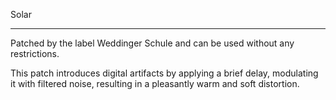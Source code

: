 Solar




---------------------------------------------
Patched by the label Weddinger Schule
and can be used without any restrictions. 

This patch introduces digital artifacts 
by applying a brief delay, modulating it 
with filtered noise, resulting in a 
pleasantly warm and soft distortion.
